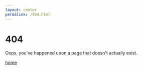 ```yaml
---
layout: center
permalink: /404.html
---
```


# 404

Oops, you've happened upon a page that doesn't actually exist.

<div class="mt3">
  <a href="{{ site.baseurl }}/" class="button button-blue button-big">home</a>
</div>
